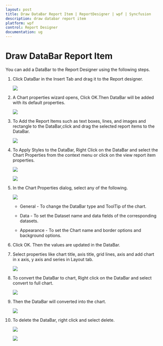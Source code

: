 ```yaml
---
layout: post
title: Draw DataBar Report Item | ReportDesigner | wpf | Syncfusion
description: draw databar report item
platform: wpf
control: Report Designer
documentation: ug
---
```


# Draw DataBar Report Item

You can add a DataBar to the Report Designer using the following steps.

1. Click DataBar in the Insert Tab and drag it to the Report designer.

   ![](Draw-DataBar-Report-Item_images/Draw-DataBar-Report-Item_img1.png)

2. A Chart properties wizard opens, Click OK.Then DataBar will be added with its default properties.

   ![](Draw-DataBar-Report-Item_images/Draw-DataBar-Report-Item_img2.png)

3. To Add the Report Items such as text boxes, lines, and images and rectangle to the DataBar,click and drag the selected report items to the DataBar.

   ![](Draw-DataBar-Report-Item_images/Draw-DataBar-Report-Item_img3.png)

4. To Apply Styles to the DataBar, Right Click on the DataBar and select the Chart Properties from the context menu or click on the view report item properties.

   ![](Draw-DataBar-Report-Item_images/Draw-DataBar-Report-Item_img4.png)
   
   ![](Draw-DataBar-Report-Item_images/Draw-DataBar-Report-Item_img5.png)

5. In the Chart Properties dialog, select any of the following.

   ![](Draw-DataBar-Report-Item_images/Draw-DataBar-Report-Item_img10.png)

   * General - To change the DataBar type and ToolTip of the chart.

   * Data - To set the Dataset name and data fields of the corresponding datasets.

   * Appearance - To set the Chart name and border options and background options.
   
6. Click OK. Then the values are updated in the DataBar.

7. Select properties like chart title, axis title, grid lines, axis and add chart in x axis, y axis and series in Layout tab.

   ![](Draw-DataBar-Report-Item_images/Draw-DataBar-Report-Item_img6.png)

8. To convert the DataBar to chart, Right click on the DataBar and select convert to full chart.

   ![](Draw-DataBar-Report-Item_images/Draw-DataBar-Report-Item_img7.png)

9. Then the DataBar will converted into the chart.

   ![](Draw-DataBar-Report-Item_images/Draw-DataBar-Report-Item_img11.png)

10. To delete the DataBar, right click and select delete.

    ![](Draw-DataBar-Report-Item_images/Draw-DataBar-Report-Item_img8.png)
	
	![](Draw-DataBar-Report-Item_images/Draw-DataBar-Report-Item_img9.png)

